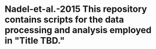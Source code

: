 # Nadel-et-al.-2015  This repository contains scripts for the data processing and analysis employed in "Title TBD."
